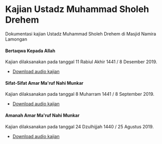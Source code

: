 # Kajian Ustadz Muhammad Sholeh Drehem

Dokumentasi kajian Ustadz Muhammad Sholeh Drehem di Masjid Namira Lamongan

#### Bertaqwa Kepada Allah

Kajian dilaksanakan pada tanggal 11 Rabiul Akhir 1441 / 8 Desember 2019.

- [Download audio kajian](https://github.com/hanifmu/kajian-ustadz-muhammad-sholeh-drehem/raw/master/bertaqwa_kepada_allah.MP3)

#### Sifat-Sifat Amar Ma'ruf Nahi Munkar

Kajian dilaksanakan pada tanggal 8 Muharram 1441 / 8 September 2019.

- [Download audio kajian](https://github.com/hanifmu/kajian-ustadz-muhammad-sholeh-drehem/raw/master/amar_maruf_nahi_munkar.MP3)

#### Amanah Amar Ma'ruf Nahi Munkar

Kajian dilaksanakan pada tanggal 24 Dzulhijjah 1440 / 25 Agustus 2019.

- [Download audio kajian](https://github.com/hanifmu/kajian-ustadz-muhammad-sholeh-drehem/raw/master/amanah_amar_ma'ruf_nahi_munkar.MP3)
